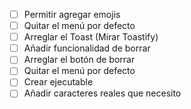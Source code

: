 - [ ] Permitir agregar emojis
- [ ] Quitar el menú por defecto
- [ ] Arreglar el Toast (Mirar Toastify)
- [ ] Añadir funcionalidad de borrar
- [ ] Arreglar el botón de borrar
- [ ] Quitar el menú por defecto
- [ ] Crear ejecutable
- [ ] Añadir caracteres reales que necesito
